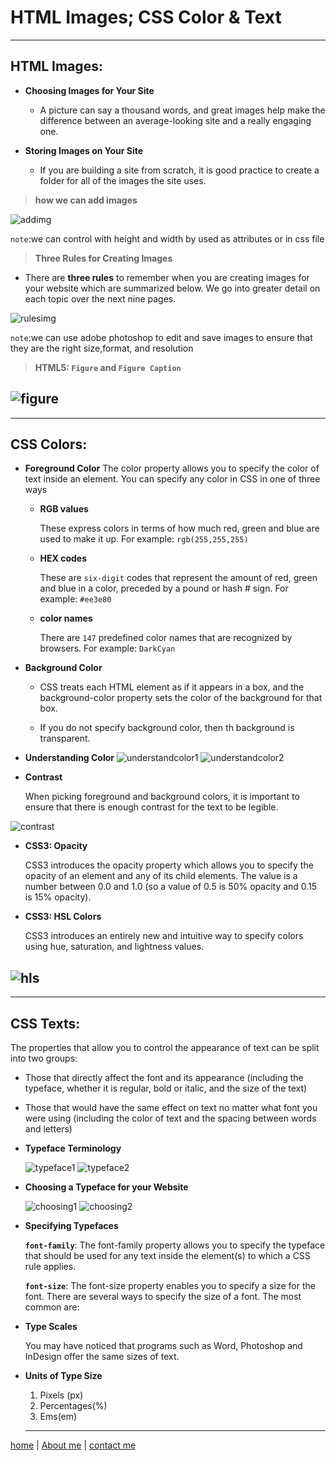 # HTML Images; CSS Color & Text

---
## HTML Images:

- **Choosing Images for Your Site**

  - A picture can say a thousand words, and great images help make the difference between an average-looking site and a really engaging one.

- **Storing Images on Your Site**

  - If you are building a site from scratch, it is good practice to create a folder for all of the images the site uses.

> **how we can add images**

   ![addimg](./img/addimg.png)

   `note`:we can control with height and width by used as attributes or in css file

> **Three Rules for Creating Images**

   - There are **three rules** to remember when you are creating images for your website which are summarized below. We go into greater detail on each topic over the next nine pages.

   ![rulesimg](./img/rulesimg.png)

   `note`:we can use adobe photoshop to edit and save images to ensure that they are the right size,format, and resolution

> **HTML5: `Figure` and `Figure Caption`**

   ![figure](./img/figure.png)
---

---
## CSS Colors:

- **Foreground Color**
  The color property allows you to specify the color of text inside an element. You can specify any color in CSS in one of three ways
  
  - **RGB values**

    These express colors in terms of how much red, green and blue are used to make it up. For example: `rgb(255,255,255)`
    
  - **HEX codes**

    These are `six-digit`    codes that represent the amount of red, green and blue in a color, preceded by a pound or hash # sign. For example: `#ee3e80`

  - **color names**
  
    There are `147` predefined color names that are recognized by browsers. For example: `DarkCyan`

 

- **Background Color**

  - CSS treats each HTML element as if it appears in a box, and the background-color property sets the color of the background for that box.

  - If you do not specify  background color, then th background is transparent.

- **Understanding Color**
   ![understandcolor1](./img/understandcolor1.png) 
   ![understandcolor2](./img/understandcolor2.png)


- **Contrast**
 
  When picking foreground and background colors, it is important to ensure that there is enough contrast for the text to be legible.

![contrast](./img/contrast.png)

- **CSS3: Opacity**
 
  CSS3 introduces the opacity property which allows you to specify the opacity of an element and any of its child elements. The value is a number between 0.0 and 1.0 (so a value of 0.5 is 50% opacity and 0.15 is 15% opacity).

- **CSS3: HSL Colors**

  CSS3 introduces an entirely new and intuitive way to specify colors using hue, saturation, and lightness values.

![hls](./img/hsl.png)
---

---
## CSS Texts:
The properties that allow you to control
the appearance of text can be split into
two groups:

   - Those that directly affect the font and its appearance (including the typeface, whether it is regular, bold or italic, and the size of the text)

   - Those that would have the same effect on text no matter what font you were using (including the color of text and the spacing between words and letters)

- **Typeface Terminology**

  ![typeface1](./img/typeface1.png)
  ![typeface2](./img/typeface2.png)

- **Choosing a Typeface for your Website**

  ![choosing1](./img/choosing1.png)
  ![choosing2](./img/choosing2.png)

- **Specifying Typefaces**

  **`font-family`**:
  The font-family property allows   you to specify the typeface   that should be used for any   text inside the element(s) to   which a CSS rule applies.

  **`font-size`**:
  The font-size property enables you to specify a size for the font. There are several ways to specify the size of a font. The most common are:

- **Type Scales**

  You may have noticed that programs such as Word, Photoshop and InDesign offer the same sizes of text.
  
- **Units of Type Size**

  1. Pixels (px)
  2. Percentages(%)
  3. Ems(em)
  ---

[home](/README.md) | [About me](/about-me.md) | [contact me](/contact-me.md)